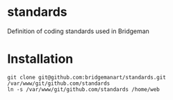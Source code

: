 standards
=========

Definition of coding standards used in Bridgeman

Installation
====

```Shell
git clone git@github.com:bridgemanart/standards.git /var/www/git/github.com/standards
ln -s /var/www/git/github.com/standards /home/web
```